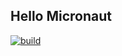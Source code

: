 ## Hello Micronaut

[![build](https://github.com/c00ler/hello-micronaut/actions/workflows/build.yml/badge.svg)](https://github.com/c00ler/hello-micronaut/actions/workflows/build.yml)
